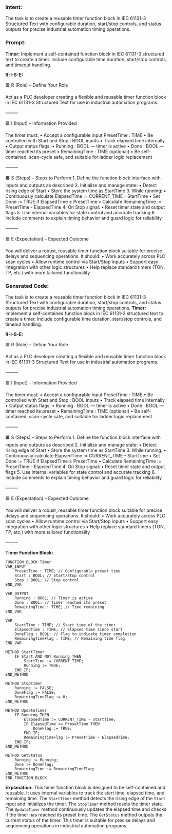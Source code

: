 ### Intent:
The task is to create a reusable timer function block in IEC 61131-3 Structured Text with configurable duration, start/stop controls, and status outputs for precise industrial automation timing operations.

### Prompt:
**Timer:**
Implement a self-contained function block in IEC 61131-3 structured text to create a timer. Include configurable time duration, start/stop controls, and timeout handling.

**R-I-S-E:**

🟥 R (Role) – Define Your Role

Act as a PLC developer creating a flexible and reusable timer function block in IEC 61131-3 Structured Text for use in industrial automation programs.

⸻

🟩 I (Input) – Information Provided

The timer must:
	•	Accept a configurable input PresetTime : TIME
	•	Be controlled with Start and Stop : BOOL inputs
	•	Track elapsed time internally
	•	Output status flags:
	•	Running : BOOL — timer is active
	•	Done : BOOL — timer reached its preset
	•	RemainingTime : TIME (optional)
	•	Be self-contained, scan-cycle safe, and suitable for ladder logic replacement

⸻

🟧 S (Steps) – Steps to Perform
	1.	Define the function block interface with inputs and outputs as described
	2.	Initialize and manage state:
	•	Detect rising edge of Start
	•	Store the system time as StartTime
	3.	While running:
	•	Continuously calculate ElapsedTime := CURRENT_TIME - StartTime
	•	Set Done := TRUE if ElapsedTime ≥ PresetTime
	•	Calculate RemainingTime := PresetTime - ElapsedTime
	4.	On Stop signal:
	•	Reset timer state and output flags
	5.	Use internal variables for state control and accurate tracking
	6.	Include comments to explain timing behavior and guard logic for reliability

⸻

🟦 E (Expectation) – Expected Outcome

You will deliver a robust, reusable timer function block suitable for precise delays and sequencing operations. It should:
	•	Work accurately across PLC scan cycles
	•	Allow runtime control via Start/Stop inputs
	•	Support easy integration with other logic structures
	•	Help replace standard timers (TON, TP, etc.) with more tailored functionality

### Generated Code:
The task is to create a reusable timer function block in IEC 61131-3 Structured Text with configurable duration, start/stop controls, and status outputs for precise industrial automation timing operations.
**Timer:**
Implement a self-contained function block in IEC 61131-3 structured text to create a timer. Include configurable time duration, start/stop controls, and timeout handling.

**R-I-S-E:**

🟥 R (Role) – Define Your Role

Act as a PLC developer creating a flexible and reusable timer function block in IEC 61131-3 Structured Text for use in industrial automation programs.

⸻

🟩 I (Input) – Information Provided

The timer must:
	•	Accept a configurable input PresetTime : TIME
	•	Be controlled with Start and Stop : BOOL inputs
	•	Track elapsed time internally
	•	Output status flags:
	•	Running : BOOL — timer is active
	•	Done : BOOL — timer reached its preset
	•	RemainingTime : TIME (optional)
	•	Be self-contained, scan-cycle safe, and suitable for ladder logic replacement

⸻

🟧 S (Steps) – Steps to Perform
	1.	Define the function block interface with inputs and outputs as described
	2.	Initialize and manage state:
	•	Detect rising edge of Start
	•	Store the system time as StartTime
	3.	While running:
	•	Continuously calculate ElapsedTime := CURRENT_TIME - StartTime
	•	Set Done := TRUE if ElapsedTime ≥ PresetTime
	•	Calculate RemainingTime := PresetTime - ElapsedTime
	4.	On Stop signal:
	•	Reset timer state and output flags
	5.	Use internal variables for state control and accurate tracking
	6.	Include comments to explain timing behavior and guard logic for reliability

⸻

🟦 E (Expectation) – Expected Outcome

You will deliver a robust, reusable timer function block suitable for precise delays and sequencing operations. It should:
	•	Work accurately across PLC scan cycles
	•	Allow runtime control via Start/Stop inputs
	•	Support easy integration with other logic structures
	•	Help replace standard timers (TON, TP, etc.) with more tailored functionality

⸻

**Timer Function Block:**
```structuredtext
FUNCTION_BLOCK Timer
VAR_INPUT
    PresetTime : TIME; // Configurable preset time
    Start : BOOL; // Start/Stop control
    Stop : BOOL; // Stop control
END_VAR

VAR_OUTPUT
    Running : BOOL; // Timer is active
    Done : BOOL; // Timer reached its preset
    RemainingTime : TIME; // Time remaining
END_VAR

VAR
    StartTime : TIME; // Start time of the timer
    ElapsedTime : TIME; // Elapsed time since start
    DoneFlag : BOOL; // Flag to indicate timer completion
    RemainingTimeFlag : TIME; // Remaining time flag
END_VAR

METHOD StartTimer
    IF Start AND NOT Running THEN
        StartTime := CURRENT_TIME;
        Running := TRUE;
    END_IF;
END_METHOD

METHOD StopTimer
    Running := FALSE;
    DoneFlag := FALSE;
    RemainingTimeFlag := 0;
END_METHOD

METHOD UpdateTimer
    IF Running THEN
        ElapsedTime := CURRENT_TIME - StartTime;
        IF ElapsedTime >= PresetTime THEN
            DoneFlag := TRUE;
        END_IF;
        RemainingTimeFlag := PresetTime - ElapsedTime;
    END_IF;
END_METHOD

METHOD GetStatus
    Running := Running;
    Done := DoneFlag;
    RemainingTime := RemainingTimeFlag;
END_METHOD
END_FUNCTION_BLOCK
```

**Explanation:**
This timer function block is designed to be self-contained and reusable. It uses internal variables to track the start time, elapsed time, and remaining time. The `StartTimer` method detects the rising edge of the `Start` input and initializes the timer. The `StopTimer` method resets the timer state. The `UpdateTimer` method continuously updates the elapsed time and checks if the timer has reached its preset time. The `GetStatus` method outputs the current status of the timer. This timer is suitable for precise delays and sequencing operations in industrial automation programs.
